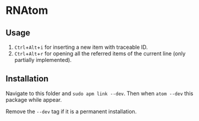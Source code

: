 # RNAtom

## Usage

1. `Ctrl`+`Alt`+`i` for inserting a new item with traceable ID.
1. `Ctrl`+`Alt`+`r` for opening all the referred items of the current line (only partially implemented).

## Installation

Navigate to this folder and `sudo apm link --dev`. Then when `atom --dev` this package while appear.

Remove the `--dev` tag if it is a permanent installation.
